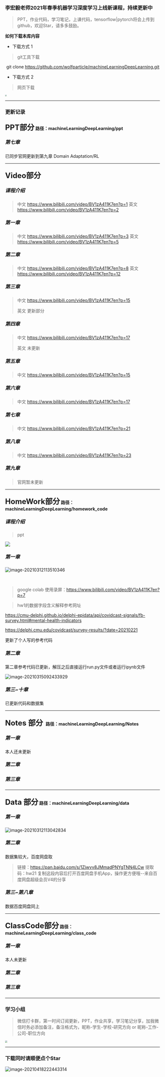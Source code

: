 ### 李宏毅老师2021年春季机器学习深度学习上线新课程，持续更新中



> PPT，作业代码，学习笔记，上课代码，tensorflow|pytorch将会上传到github，欢迎Star，请多多鼓励。

**如何下载本库内容**

- 下载方式 1

> git工具下载

​			git clone https://github.com/wolfparticle/machineLearningDeepLearning.git

- 下载方式 2

>  网页下载		

<img src="https://ai360.oss-cn-beijing.aliyuncs.com/blog/image-20210306075935050.png" style="zoom:30%;" />

---

### 更新记录
#### <font size=5>PPT部分</font>  	 路径：machineLearningDeepLearning/ppt
##### <font size=3>第七章</font>
已同步官网更新到第九章 Domain Adaptation/RL

---

#### <font size=5>Video部分 </font>

##### <font size=3>课程介绍</font>
> 中文 https://www.bilibili.com/video/BV1zA411K7en?p=1
> 英文 https://www.bilibili.com/video/BV1zA411K7en?p=2

##### <font size=3>第一章</font>
> 中文 https://www.bilibili.com/video/BV1zA411K7en?p=3
> 英文 https://www.bilibili.com/video/BV1zA411K7en?p=5

##### <font size=3>第二章</font>
> 中文 https://www.bilibili.com/video/BV1zA411K7en?p=8
> 英文 https://www.bilibili.com/video/BV1zA411K7en?p=12

##### <font size=3>第三章</font>
> 中文 https://www.bilibili.com/video/BV1zA411K7en?p=15
>
> 英文 更新部分

##### <font size=3>第四章</font>
> 中文 https://www.bilibili.com/video/BV1zA411K7en?p=17
> 
> 英文 未更新
##### <font size=3>第五章</font>
> 中文 https://www.bilibili.com/video/BV1zA411K7en?p=15
##### <font size=3>第六章</font>
> 中文 https://www.bilibili.com/video/BV1zA411K7en?p=17
> 
##### <font size=3>第七章</font>
> 中文 https://www.bilibili.com/video/BV1zA411K7en?p=21
> 
##### <font size=3>第八章</font>
> 中文 https://www.bilibili.com/video/BV1zA411K7en?p=23
> 
##### <font size=3>第九章</font>
> 官网暂未更新
> 
---

#### <font size=5>HomeWork部分</font>  	路径：machineLearningDeepLearning/homework_code

##### <font size=3>课程介绍</font>
> ppt 

![](https://ai360.oss-cn-beijing.aliyuncs.com/blog/image-20210312112619587.png)



##### <font size=3>第一章</font>

![image-20210312113510346](https://ai360.oss-cn-beijing.aliyuncs.com/blog/image-20210312113510346.png)

​	

>  google colab 使用录屏：https://www.bilibili.com/video/BV1zA411K7en?p=7

> hw1的数据字段含义解释参考网址

https://cmu-delphi.github.io/delphi-epidata/api/covidcast-signals/fb-survey.html#mental-health-indicators

https://delphi.cmu.edu/covidcast/survey-results/?date=20210221

更新了个人写的参考代码

##### <font size=3>第二章</font>

第二章参考代码已更新，解压之后直接运行run.py文件或者运行ipynb文件

![image-20210315092433929](https://ai360.oss-cn-beijing.aliyuncs.com/blog/image-20210315092433929.png)

##### <font size=3>第三~十章</font>
已更新代码和数据集

---
#### <font size=5>Notes 部分 </font> 	路径：machineLearningDeepLearning/Notes



##### <font size=3>第一章</font>

本人还未更新

##### <font size=3>第二章</font>

##### <font size=3>第三章</font>

---

#### <font size=5>Data 部分</font>   	路径：machineLearningDeepLearning/data

##### <font size=3>第一章</font>

![image-20210312113042834](https://ai360.oss-cn-beijing.aliyuncs.com/blog/image-20210312113042834.png)

##### <font size=3>第二章</font>

数据集较大，百度网盘取

> 链接：https://pan.baidu.com/s/1Zjwvv8JMmadPNYgTNN4LCw 
> 提取码：hw21 
> 复制这段内容后打开百度网盘手机App，操作更方便哦--来自百度网盘超级会员V4的分享

##### <font size=3>第三~第八章</font>
数据百度网盘同上

---

#### <font size=5>ClassCode部分</font>  	路径：machineLearningDeepLearning/class_code

##### <font size=3>第一章</font>

本人未更新

##### <font size=3>第二章</font>

##### <font size=3>第三章</font>

---

### 学习小组

> 微信打卡群，第一时间订阅更新，PPT，作业共享，学习笔记分享，加我微信时务必添加备注，备注格式为，昵称-学生-学校-研究方向 or 昵称-工作-公司-职位方向

<img src="https://ai360.oss-cn-beijing.aliyuncs.com/blog/image-20210306072233264.png" style="zoom:43%;" />

---

### 下载同时请顺便点个Star

![image-20210418222443314](https://ai360.oss-cn-beijing.aliyuncs.com/blog/image-20210418222443314.png)